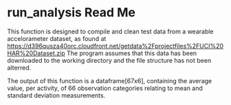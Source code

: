 run_analysis Read Me
========================================================

This function is designed to compile and clean test data from a wearable accelorameter dataset, as found at https://d396qusza40orc.cloudfront.net/getdata%2Fprojectfiles%2FUCI%20HAR%20Dataset.zip
The program assumes that this data has been downloaded to the working directory and the file structure has not been alterred.

The output of this function is a dataframe[67x6], containing the average value, per activity, of 66 observation categories relating to mean and standard deviation measurements.